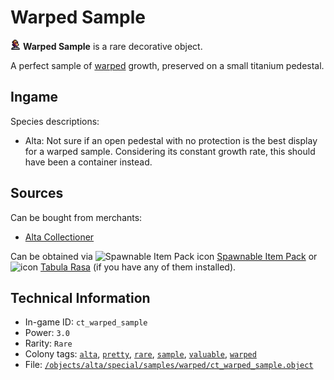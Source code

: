 # Warped Sample

<img src="https://raw.githubusercontent.com/Ceterai/Enternia/main/objects/alta/special/samples/warped/icon.png" alt="Warped Sample icon" loading="lazy" height="16px" width="auto" /> **Warped Sample** is a rare decorative object.

A perfect sample of [warped](https://ceterai.github.io/MyEnternia/Wiki/Tags/Warped) growth, preserved on a small titanium pedestal.

## Ingame

Species descriptions:

- Alta: Not sure if an open pedestal with no protection is the best display for a warped sample. Considering its constant growth rate, this should have been a container instead.

## Sources

Can be bought from merchants:

- [Alta Collectioner](https://ceterai.github.io/MyEnternia/Wiki/AltaCollectioner)

Can be obtained via <img src="https://raw.githubusercontent.com/Silverfeelin/Starbound-SpawnableItemPack/master/interface/sip/iconSmall.png" alt="Spawnable Item Pack icon" width="18" height="14"/> [Spawnable Item Pack](https://steamcommunity.com/sharedfiles/filedetails/?id=733665104) or <img src="https://steamuserimages-a.akamaihd.net/ugc/263843960696222713/3EC9A7C005541F7D577EBCB8C5736B4EFC9973D6/" alt="icon" width="8" height="12"/> [Tabula Rasa](https://community.playstarbound.com/resources/the-tabula-rasa.3222/) (if you have any of them installed).

## Technical Information

- In-game ID: `ct_warped_sample`
- Power: `3.0`
- Rarity: `Rare`
- Colony tags: [`alta`](https://ceterai.github.io/MyEnternia/Wiki/Tags/Alta), [`pretty`](https://ceterai.github.io/MyEnternia/Wiki/Tags/Pretty), [`rare`](https://ceterai.github.io/MyEnternia/Wiki/Tags/Rare), [`sample`](https://ceterai.github.io/MyEnternia/Wiki/Tags/Sample), [`valuable`](https://ceterai.github.io/MyEnternia/Wiki/Tags/Valuable), [`warped`](https://ceterai.github.io/MyEnternia/Wiki/Tags/Warped)
- File: [`/objects/alta/special/samples/warped/ct_warped_sample.object`](https://github.com/Ceterai/Enternia/blob/main/objects/alta/special/samples/warped/ct_warped_sample.object)
